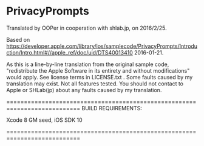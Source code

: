 # PrivacyPrompts

Translated by OOPer in cooperation with shlab.jp, on 2016/2/25.

Based on
<https://developer.apple.com/library/ios/samplecode/PrivacyPrompts/Introduction/Intro.html#//apple_ref/doc/uid/DTS40013410>
2016-01-21.

As this is a line-by-line translation from the original sample code, "redistribute the Apple Software in its entirety and without modifications" would apply. See license terms in LICENSE.txt .
Some faults caused by my translation may exist. Not all features tested.
You should not contact to Apple or SHLab(jp) about any faults caused by my translation.

===========================================================================
BUILD REQUIREMENTS:

Xcode 8 GM seed, iOS SDK 10

===========================================================================
